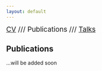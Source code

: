 ```yaml
---
layout: default
---
```


<span style="font-size:14pt">[CV](./index.html) /// Publications ///  [Talks](./talks.html)</span>

## Publications

...will be added soon

